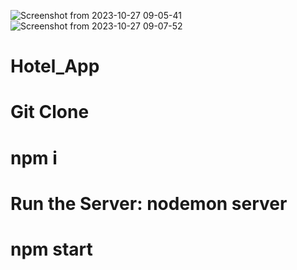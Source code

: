 ![Screenshot from 2023-10-27 09-05-41](https://github.com/Mbaliii/Hotel_App/assets/124290369/a4f4ea6b-51e7-4666-8316-7f4c0ddb8b98)
![Screenshot from 2023-10-27 09-07-52](https://github.com/Mbaliii/Hotel_App/assets/124290369/921c1842-5453-414e-9f52-2f2dbe857a3e)
# Hotel_App
# Git Clone
# npm i
# Run the Server: nodemon server
# npm start
